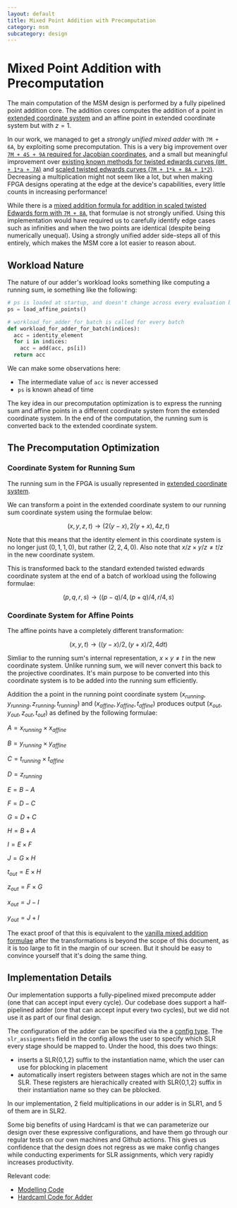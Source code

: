```yaml
---
layout: default
title: Mixed Point Addition with Precomputation
category: msm
subcategory: design
---
```


# Mixed Point Addition with Precomputation

The main computation of the MSM design is performed by a fully pipelined point
addition core. The addition cores computes the addition of a point in
[extended coordinate system](https://hyperelliptic.org/EFD/g1p/auto-twisted-extended-1.html) and an affine point in extended coordinate system but with $z = 1$.

In our work, we managed to get a _strongly unified mixed adder_ with `7M + 6A`,
by exploiting some precomputation. This is a very big improvement over [`7M +
4S + 9A` required for Jacobian coordinates](https://hyperelliptic.org/EFD/g1p/auto-shortw-jacobian-0.html#addition-madd-2007-bl), and
a small but meaningful improvement over [existing known methods for
twisted edwards curves (`8M + 1*a + 7A`)](https://hyperelliptic.org/EFD/g1p/auto-twisted-extended.html#addition-madd-2008-hwcd-2)
and  [scaled twisted edwards curves (`7M + 1*k + 8A + 1*2`)](https://hyperelliptic.org/EFD/g1p/auto-twisted-extended-1.html#addition-madd-2008-hwcd-3).
Decreasing a multiplication might not seem like a lot, but when making FPGA
designs operating at the edge at the device's capabilities, every little counts
in increasing performance!

While there is a [mixed addition formula for addition in scaled twisted Edwards
form with `7M + 8A`](https://hyperelliptic.org/EFD/g1p/auto-twisted-extended-1.html#addition-madd-2008-hwcd-4),
that formulae is not strongly unified. Using this implementation would have
required us to carefully identify edge cases such as infinities and when the
two points are identical (despite being numerically unequal). Using a strongly
unified adder side-steps all of this entirely, which makes the MSM core a lot
easier to reason about.

## Workload Nature

The nature of our adder's workload looks something like computing a running
sum, ie something like the following:

```python
# ps is loaded at startup, and doesn't change across every evaluation batch,
ps = load_affine_points()

# workload_for_adder_for_batch is called for every batch
def workload_for_adder_for_batch(indices):
  acc = identity_element
  for i in indices:
    acc = add(acc, ps[i])
  return acc
```

We can make some observations here:
- The intermediate value of `acc` is never accessed
- `ps` is known ahead of time

The key idea in our precomputation optimization is to express the running sum
and affine points in a different coordinate system from the extended
coordinate system. In the end of the computation, the running sum is converted
back to the extended coordinate system.

## The Precomputation Optimization

### Coordinate System for Running Sum

The running sum in the FPGA is usually represented in
[extended coordinate system](https://hyperelliptic.org/EFD/g1p/auto-twisted-extended-1.html).

We can transform a point in the extended coordinate system to our running sum
coordinate system using the formulae below:

$$
(x, y, z, t) → ( 2(y-x), 2(y+x), 4z, t )
$$

Note that this means that the identity element in this coordinate system
is no longer just $(0, 1, 1, 0)$, but rather $(2, 2, 4, 0)$. Also note that
$x/z × y/z ≠ t/z$ in the new coordinate system.

This is transformed back to the standard extended twisted edwards coordinate
system at the end of a batch of workload using the following formulae:

$$
(p, q, r, s) → ( (p-q)/4, (p+q)/4, r/4, s )
$$

### Coordinate System for Affine Points

The affine points have a completely different transformation:

$$
(x,y,t) → ( (y-x)/2, (y+x)/2, 4dt )
$$

Simliar to the running sum's internal representation, $x × y ≠ t$ in the
new coordinate system. Unlike running sum, we will never convert this back
to the projective coordinates. It's main purpose to be converted into this
coordinate system is to be added into the running sum efficiently.

Addition the a point in the running point coordinate system $(x_{running},
y_{running}, z_{running}, t_{running})$ and $(x_{affine}, y_{affine},
t_{affine})$ produces output $(x_{out}, y_{out}, z_{out}, t_{out})$ as
defined by the following formulae:

$A = x_{running} × x_{affine}$

$B = y_{running} × y_{affine}$

$C = t_{running} × t_{affine}$

$D = z_{running}$

$E = B - A$

$F = D - C$

$G = D + C$

$H = B + A$

$I = E × F$

$J = G × H$

$t_{out} = E × H$

$z_{out} = F × G$

$x_{out} = J - I$

$y_{out} = J + I$

The exact proof of that this is equivalent to the
[vanilla mixed addition formulae](https://hyperelliptic.org/EFD/g1p/auto-twisted-extended-1.html#addition-madd-2008-hwcd-3)
after the transformations is beyond the scope of this document, as it is too
large to fit in the margin of our screen. But it should be easy to convince
yourself that it's doing the same thing.

## Implementation Details

Our implementation supports a fully-pipelined mixed precompute adder (one that
can accept input every cycle). Our codebase does support a half-pipelined adder
(one that can accept input every two cycles), but we did not use it as part of
our final design.

The configuration of the adder can be specified via the a
[config type](https://github.com/fyquah/hardcaml_zprize/blob/master/libs/twisted_edwards/src/config.ml).
The `slr_assignments` field in the config allows the user to
specify which SLR every stage should be mapped to. Under the hood, this
does two things:

- inserts a SLR\{0,1,2\} suffix to the instantiation name, which the user
can use for pblocking in placement
- automatically insert registers between stages which are not in the same
SLR. These registers are hierachically created with SLR\{0,1,2\} suffix in
their instantiation name so they can be pblocked.

In our implementation, 2 field multiplications in our adder is in SLR1, and 5
of them are in SLR2.

Some big benefits of using Hardcaml is that we can parameterize our
design over these expressive configurations, and have them go through our
regular tests on our own machines and Github actions. This gives us confidence
that the design does not regress as we make config changes while conducting
experiments for SLR assignments, which very rapidly increases productivity.

Relevant code:

- [Modelling Code](https://github.com/fyquah/hardcaml_zprize/tree/master/libs/twisted_edwards/model)
- [Hardcaml Code for Adder](https://github.com/fyquah/hardcaml_zprize/blob/master/libs/twisted_edwards/src/mixed_add_precompute.ml)
